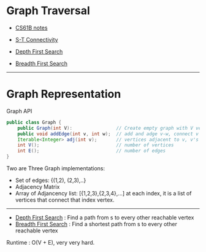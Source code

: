 # Graph Traversal

+ [CS61B notes](https://docs.google.com/presentation/d/143WntPl7CG5Po3utVK0jYSA0Jd6XKppT5h1juWEWhUU/edit#slide=id.g54593997ea_11_0)

+ [S-T Connectivity](https://docs.google.com/presentation/d/1OHRI7Q_f8hlwjRJc8NPBUc1cMu5KhINH1xGXWDfs_dA/edit)


+ [Depth First Search](https://docs.google.com/presentation/d/1lTo8LZUGi3XQ1VlOmBUF9KkJTW_JWsw_DOPq8VBiI3A/edit#slide=id.g76e0dad85_2_380)

+ [Breadth First Search](https://docs.google.com/presentation/d/1JoYCelH4YE6IkSMq_LfTJMzJ00WxDj7rEa49gYmAtc4/edit#slide=id.g76e0dad85_2_380)


---

# Graph Representation

Graph API

```java
public class Graph {
    public Graph(int V):                // Create empty graph with V vertices.
    public void addEdge(int v, int w);  // add and adge v-w, connect v and w.
    Iterable<Integer> adj(int v);       // vertices adjacent to v, v's neighbours
    int V();                            // number of vertices
    int E();                            // number of edges
}
```

Two are Three Graph implementations:

+ Set of edges: {(1,2), (2,3),..}
+ Adjacency Matrix
+ Array of Adjancency list: [{1,2,3},{2,3,4},...] at each index, it is a list of vertices that connect that index vertex.

----

+ [Depth First Search](Graph/DepthFirstPaths.java) : Find a path from s to every other reachable vertex
+ [Breadth First Search](Graph/BreadthFirstPaths.java) : Find a shortest path from s to every other reachable vertex

Runtime : O(V + E), very very hard.
